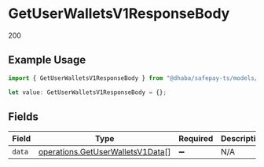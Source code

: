 # GetUserWalletsV1ResponseBody

200

## Example Usage

```typescript
import { GetUserWalletsV1ResponseBody } from "@dhaba/safepay-ts/models/operations";

let value: GetUserWalletsV1ResponseBody = {};
```

## Fields

| Field                                                                                | Type                                                                                 | Required                                                                             | Description                                                                          |
| ------------------------------------------------------------------------------------ | ------------------------------------------------------------------------------------ | ------------------------------------------------------------------------------------ | ------------------------------------------------------------------------------------ |
| `data`                                                                               | [operations.GetUserWalletsV1Data](../../models/operations/getuserwalletsv1data.md)[] | :heavy_minus_sign:                                                                   | N/A                                                                                  |